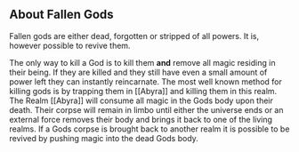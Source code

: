 


## About Fallen Gods

Fallen gods are either dead, forgotten or stripped of all powers.
It is, however possible to revive them.

The only way to kill a God is to kill them **and** remove all magic residing in their being. If they are killed and they still have even a small amount of power left they can instantly reincarnate. The most well known method for killing gods is by trapping them in [[Abyra]] and killing them in this realm. The Realm [[Abyra]] will consume all magic in the Gods body upon their death.
Their corpse will remain in limbo until either the universe ends or an external force removes their body and brings it back to one of the living realms.
If a Gods corpse is brought back to another realm it is possible to be revived by pushing magic into the dead Gods body.